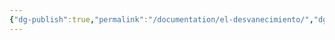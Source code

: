 ```yaml
---
{"dg-publish":true,"permalink":"/documentation/el-desvanecimiento/","dgPassFrontmatter":true}
---
```


